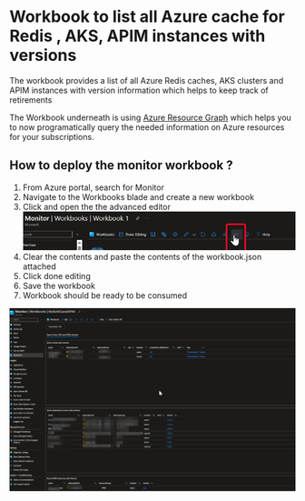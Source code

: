Workbook to list all Azure cache for Redis , AKS, APIM instances with versions
==============================================================================
The workbook provides a list of all Azure Redis caches, AKS clusters and APIM instances with version information which helps to keep track of retirements

The Workbook underneath is using [Azure Resource Graph](https://learn.microsoft.com/en-us/azure/governance/resource-graph/overview) which helps you to now programatically query the needed information on Azure resources for your subscriptions.

How to deploy the monitor workbook ?
------------------------------------

1. From Azure portal, search for Monitor
2. Navigate to the Workbooks blade and create a new workbook
3. Click and open the the advanced editor
![ ](/ServiceHealth/Adv.png)
4. Clear the contents and paste the contents of the workbook.json attached
5. Click done editing
6. Save the workbook
7. Workbook should be ready to be consumed

![Workbook sample screenshot](/Workbooks/WorkbookRedisAKSAPIM.png)